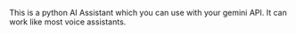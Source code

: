 This is a python AI Assistant which you can use with your gemini API. It can work like most voice assistants.
